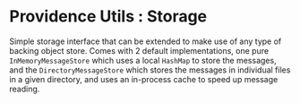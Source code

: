 Providence Utils : Storage
==========================

Simple storage interface that can be extended to make use of any type of
backing object store. Comes with 2 default implementations, one pure
`InMemoryMessageStore` which uses a local `HashMap` to store the messages,
and the `DirectoryMessageStore` which stores the messages in individual
files in a given directory, and uses an in-process cache to speed up
message reading.